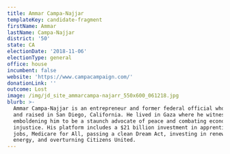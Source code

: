 ```yaml
---
title: Ammar Campa-Najjar
templateKey: candidate-fragment
firstName: Ammar
lastName: Campa-Najjar
district: '50'
state: CA
electionDate: '2018-11-06'
electionType: general
office: house
incumbent: false
website: 'https://www.campacampaign.com/'
donationLink: ''
outcome: Lost
image: /img/jd_site_ammarcampa-najarr_550x600_061218.jpg
blurb: >-
  Ammar Campa-Najjar is an entrepreneur and former federal official who was born
  and raised in San Diego, California. He lived in Gaza where he witnessed war,
  emboldening him to be a staunch advocate of peace and combating economic
  injustice. His platform includes a $21 billion investment in apprenticeship
  jobs, Medicare for All, passing a clean Dream Act, investing in renewable
  energy, and overturning Citizens United.
---
```


